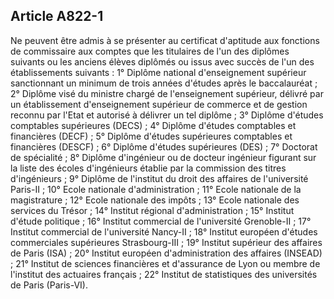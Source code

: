 Article A822-1
----
Ne peuvent être admis à se présenter au certificat d'aptitude aux fonctions de
commissaire aux comptes que les titulaires de l'un des diplômes suivants ou les
anciens élèves diplômés ou issus avec succès de l'un des établissements suivants
: 1° Diplôme national d'enseignement supérieur sanctionnant un minimum de trois
années d'études après le baccalauréat ; 2° Diplôme visé du ministre chargé de
l'enseignement supérieur, délivré par un établissement d'enseignement supérieur
de commerce et de gestion reconnu par l'Etat et autorisé à délivrer un tel
diplôme ; 3° Diplôme d'études comptables supérieures (DECS) ; 4° Diplôme
d'études comptables et financières (DECF) ; 5° Diplôme d'études supérieures
comptables et financières (DESCF) ; 6° Diplôme d'études supérieures (DES) ; 7°
Doctorat de spécialité ; 8° Diplôme d'ingénieur ou de docteur ingénieur figurant
sur la liste des écoles d'ingénieurs établie par la commission des titres
d'ingénieurs ; 9° Diplôme de l'institut du droit des affaires de l'université
Paris-II ; 10° Ecole nationale d'administration ; 11° Ecole nationale de la
magistrature ; 12° Ecole nationale des impôts ; 13° Ecole nationale des services
du Trésor ; 14° Institut régional d'administration ; 15° Institut d'étude
politique ; 16° Institut commercial de l'université Grenoble-II ; 17° Institut
commercial de l'université Nancy-II ; 18° Institut européen d'études
commerciales supérieures Strasbourg-III ; 19° Institut supérieur des affaires de
Paris (ISA) ; 20° Institut européen d'administration des affaires (INSEAD) ; 21°
Institut de sciences financières et d'assurance de Lyon ou membre de l'institut
des actuaires français ; 22° Institut de statistiques des universités de Paris
(Paris-VI).
